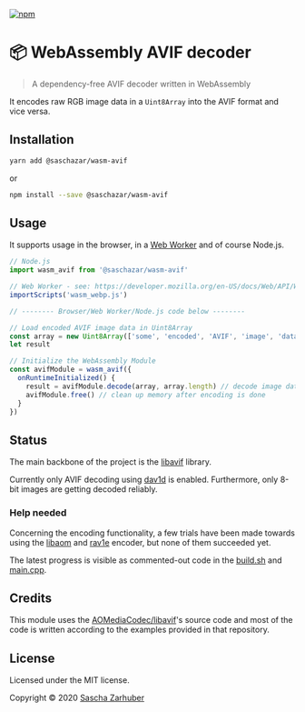 [![npm](https://img.shields.io/npm/v/@saschazar/wasm-avif)](https://npmjs.org/package/@saschazar/wasm-avif)

# 📦 WebAssembly AVIF decoder

> A dependency-free AVIF decoder written in WebAssembly

It encodes raw RGB image data in a `Uint8Array` into the AVIF format and vice versa.

## Installation

```bash
yarn add @saschazar/wasm-avif
```

or

```bash
npm install --save @saschazar/wasm-avif
```

## Usage

It supports usage in the browser, in a [Web Worker](https://developer.mozilla.org/en-US/docs/Web/API/Web_Workers_API) and of course Node.js.

```javascript
// Node.js
import wasm_avif from '@saschazar/wasm-avif'

// Web Worker - see: https://developer.mozilla.org/en-US/docs/Web/API/WorkerGlobalScope/importScripts
importScripts('wasm_webp.js')

// -------- Browser/Web Worker/Node.js code below --------

// Load encoded AVIF image data in Uint8Array
const array = new Uint8Array(['some', 'encoded', 'AVIF', 'image', 'data'])
let result

// Initialize the WebAssembly Module
const avifModule = wasm_avif({
  onRuntimeInitialized() {
    result = avifModule.decode(array, array.length) // decode image data and return a new Uint8Array
    avifModule.free() // clean up memory after encoding is done
  }
})
```

## Status

The main backbone of the project is the [libavif](https://github.com/AOMediaCodec/libavif) library.

Currently only AVIF decoding using [dav1d](https://github.com/videolan/dav1d) is enabled. Furthermore, only 8-bit images are getting decoded reliably.

### Help needed

Concerning the encoding functionality, a few trials have been made towards using the [libaom](https://aomedia.googlesource.com/aom) and [rav1e](https://github.com/xiph/rav1e) encoder, but none of them succeeded yet.

The latest progress is visible as commented-out code in the [build.sh](https://github.com/saschazar21/webassembly/blob/master/packages/avif/build.sh) and [main.cpp](https://github.com/saschazar21/webassembly/blob/master/packages/avif/main.cpp).

## Credits

This module uses the [AOMediaCodec/libavif](https://github.com/AOMediaCodec/libavif)'s source code and most of the code is written according to the examples provided in that repository.

## License

Licensed under the MIT license.

Copyright ©️ 2020 [Sascha Zarhuber](https://sascha.work)
